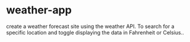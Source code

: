 # weather-app
create a weather forecast site using the weather API. To search for a specific location and toggle displaying the data in Fahrenheit or Celsius.. 
